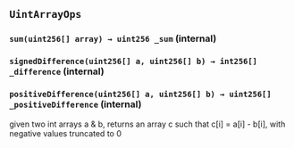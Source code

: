 ## `UintArrayOps`






### `sum(uint256[] array) → uint256 _sum` (internal)





### `signedDifference(uint256[] a, uint256[] b) → int256[] _difference` (internal)





### `positiveDifference(uint256[] a, uint256[] b) → uint256[] _positiveDifference` (internal)



given two int arrays a & b, returns an array c such that c[i] = a[i] - b[i], with negative values truncated to 0




